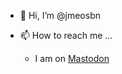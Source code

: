- 👋 Hi, I’m @jmeosbn

- 📫 How to reach me ...
  - I am on <a rel="me" href="https://mas.to/@jmeosbn" rel="me">Mastodon</a>

<!---
jmeosbn/jmeosbn is a ✨ special ✨ repository because its `README.md` (this file) appears on your GitHub profile.
You can click the Preview link to take a look at your changes.
--->
